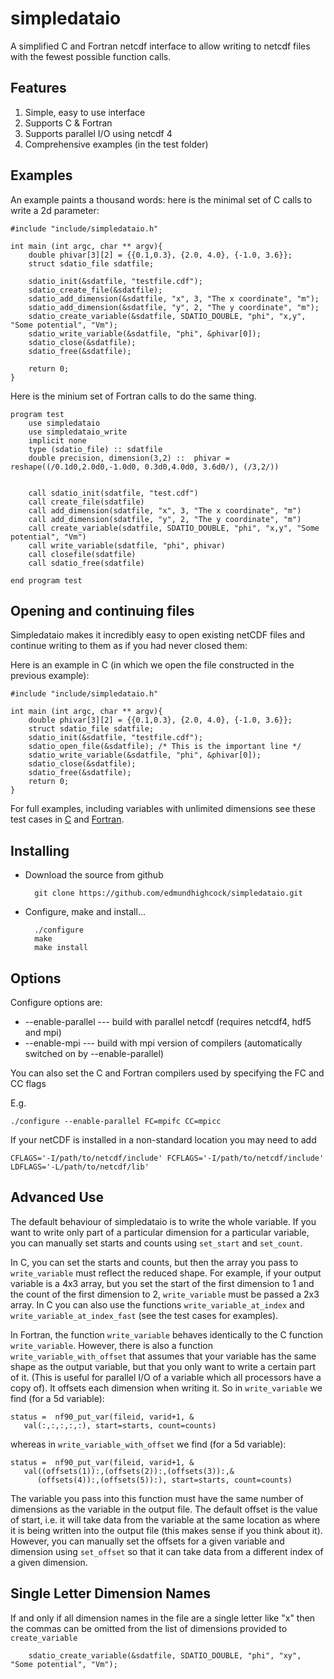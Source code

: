 simpledataio
============

A simplified C and Fortran netcdf interface to allow writing to netcdf files with the fewest possible function calls.


Features
--------

1. Simple, easy to use interface
1. Supports C & Fortran
1. Supports parallel I/O using netcdf 4
1. Comprehensive examples (in the test folder)


Examples
--------

An example paints a thousand words: here is the minimal set of C calls to write a 2d parameter:


	#include "include/simpledataio.h"

	int main (int argc, char ** argv){
		double phivar[3][2] = {{0.1,0.3}, {2.0, 4.0}, {-1.0, 3.6}};
		struct sdatio_file sdatfile;

		sdatio_init(&sdatfile, "testfile.cdf");
		sdatio_create_file(&sdatfile);
		sdatio_add_dimension(&sdatfile, "x", 3, "The x coordinate", "m");
		sdatio_add_dimension(&sdatfile, "y", 2, "The y coordinate", "m");
		sdatio_create_variable(&sdatfile, SDATIO_DOUBLE, "phi", "x,y", "Some potential", "Vm");
		sdatio_write_variable(&sdatfile, "phi", &phivar[0]);
		sdatio_close(&sdatfile);
		sdatio_free(&sdatfile);

		return 0;
	}


Here is the minium set of Fortran calls to do the same thing.


	program test
		use simpledataio
		use simpledataio_write
		implicit none
		type (sdatio_file) :: sdatfile
		double precision, dimension(3,2) ::  phivar = reshape((/0.1d0,2.0d0,-1.0d0, 0.3d0,4.0d0, 3.6d0/), (/3,2/))


		call sdatio_init(sdatfile, "test.cdf")
		call create_file(sdatfile)
		call add_dimension(sdatfile, "x", 3, "The x coordinate", "m")
		call add_dimension(sdatfile, "y", 2, "The y coordinate", "m")
		call create_variable(sdatfile, SDATIO_DOUBLE, "phi", "x,y", "Some potential", "Vm")
		call write_variable(sdatfile, "phi", phivar)
		call closefile(sdatfile)
		call sdatio_free(sdatfile)

	end program test

Opening and continuing files
----------------------------

Simpledataio makes it incredibly easy to open existing netCDF files
and continue writing to them as if you had never closed them:

Here is an example in C (in which we open the file
constructed in the previous example):


	#include "include/simpledataio.h"

	int main (int argc, char ** argv){
		double phivar[3][2] = {{0.1,0.3}, {2.0, 4.0}, {-1.0, 3.6}};
		struct sdatio_file sdatfile;
		sdatio_init(&sdatfile, "testfile.cdf");
		sdatio_open_file(&sdatfile); /* This is the important line */
		sdatio_write_variable(&sdatfile, "phi", &phivar[0]);
		sdatio_close(&sdatfile);
		sdatio_free(&sdatfile);
		return 0;
	}

For full examples, including
variables with unlimited dimensions
see these test cases in [C](test/test_open.c) and [Fortran](test/test_openf.f90).


Installing
----------

- Download the source from github

    	git clone https://github.com/edmundhighcock/simpledataio.git

- Configure, make and install...

		./configure
		make 
		make install

Options
-------

Configure options are:


- --enable-parallel ---  build with parallel netcdf (requires netcdf4, hdf5 and mpi)
- --enable-mpi ---  build with mpi version of compilers (automatically switched on by --enable-parallel)

You can also set the C and Fortran compilers used by specifying the FC and CC flags

E.g.

    ./configure --enable-parallel FC=mpifc CC=mpicc
 
If your netCDF is installed in a non-standard location you may need to add

    CFLAGS='-I/path/to/netcdf/include' FCFLAGS='-I/path/to/netcdf/include' LDFLAGS='-L/path/to/netcdf/lib'


Advanced Use
------------

The default behaviour of simpledataio is to write the whole variable. If you want to 
write only part of a particular dimension for a particular variable, you can manually 
set starts and counts using `set_start` and `set_count`. 

In C, you can set the starts and counts, but then the array you pass to `write_variable` must
reflect the reduced shape. For example, if your output variable is a 4x3 array, but you set the start
of the first dimension to 1 and the count of the first dimension to 2, `write_variable` must be passed
a 2x3 array. In C you can also use the functions `write_variable_at_index` and `write_variable_at_index_fast`
(see the test cases for examples). 

In Fortran, the function `write_variable` behaves identically to the C function `write_variable`.
However, there is also a function `write_variable_with_offset` that assumes that your variable has the same
shape as the output variable, but that you only want to write a certain part of it. (This is useful for 
parallel I/O of a variable which all processors have a copy of). 
It offsets each dimension when writing it. So in `write_variable` we find (for a 5d variable): 

    status =  nf90_put_var(fileid, varid+1, &
       val(:,:,:,:,:), start=starts, count=counts)

whereas in `write_variable_with_offset` we find (for a 5d variable): 

    status =  nf90_put_var(fileid, varid+1, &
       val((offsets(1)):,(offsets(2)):,(offsets(3)):,&   
          (offsets(4)):,(offsets(5)):), start=starts, count=counts)

The variable you pass into this function must have the same number of dimensions as the variable in the 
output file. The default offset is the value of start, i.e. it will take data from the variable at the same location as
where it is being written into the output file (this makes sense if you think about it). However, you can manually
set the offsets for a given variable and dimension using `set_offset` so that it can take data from a different index
of a given dimension. 

Single Letter Dimension Names
-----------------------------

If and only if all dimension names in the file are a single letter like "x" then the commas
can be omitted from the list of dimensions provided to `create_variable`


		sdatio_create_variable(&sdatfile, SDATIO_DOUBLE, "phi", "xy", "Some potential", "Vm");
